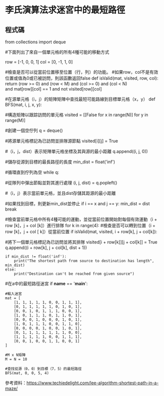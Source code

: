 # 李氏演算法求迷宮中的最短路徑



## 程式碼
from collections import deque
 
 
#下面列出了來自一個單元格的所有4種可能的移動方式

row = [-1, 0, 0, 1]
col = [0, -1, 1, 0]
 
 
#檢查是否可以從當前位置移至位置（行，列）的功能。
#如果row，col不是有效位置或值為0或已被訪問，則該函數返回false
def isValid(mat, visited, row, col):
    return (row >= 0) and (row < M) and (col >= 0) and (col < N) \
           and mat[row][col] == 1 and not visited[row][col]
 
 
#在源單元格（i，j）的矩陣矩陣中查找最短可能路線到目標單元格（x，y）
def BFS(mat, i, j, x, y):
 
#構造矩陣以跟踪訪問的單元格
    visited = [[False for x in range(N)] for y in range(M)]
 
#創建一個空佇列
    q = deque()
 
#將源單元格標記為已訪問並排隊源節點
    visited[i][j] = True

#（i，j，dist）表示矩陣單元格坐標及其與源的最小距離
    q.append((i, j, 0))
 
#儲存從源到目標的最長路徑的長度
    min_dist = float('inf')
 
#循環直到佇列為空
    while q:
 
#從隊列中彈出節點並對其進行處理
        (i, j, dist) = q.popleft()
 
#（i，j）表示當前單元格，並且dist存儲其距源的最小距離
 
#如果找到目標，則更新min_dist並停止
        if i == x and j == y:
            min_dist = dist
            break
 
#檢查當前單元格中所有4種可能的運動，並從當前位置開始對每個有效運動（i + row [k]，j + col [k]）進行排隊
        for k in range(4):
#檢查是否可以轉到位置（i + row [k]，j + col [ k]）從當前位置
            if isValid(mat, visited, i + row[k], j + col[k]):

#將下一個單元格標記為已訪問並將其排隊
                visited[i + row[k]][j + col[k]] = True
                q.append((i + row[k], j + col[k], dist + 1))
 
    if min_dist != float('inf'):
        print("The shortest path from source to destination has length", min_dist)
    else:
        print("Destination can't be reached from given source")
 
 
#在a中的最短路徑迷宮
if __name__ == '__main__':
 
    #輸入迷宮
    mat = [
        [1, 1, 1, 1, 1, 0, 0, 1, 1, 1],
        [0, 1, 1, 1, 1, 1, 0, 1, 0, 1],
        [0, 0, 1, 0, 1, 1, 1, 0, 0, 1],
        [1, 0, 1, 1, 1, 0, 1, 1, 0, 1],
        [0, 0, 0, 1, 0, 0, 0, 1, 0, 1],
        [1, 0, 1, 1, 1, 0, 0, 1, 1, 0],
        [0, 0, 0, 0, 1, 0, 0, 1, 0, 1],
        [0, 1, 1, 1, 1, 1, 1, 1, 0, 0],
        [1, 1, 1, 1, 1, 0, 0, 1, 1, 1],
        [0, 0, 1, 0, 0, 1, 1, 0, 0, 1]
    ]
 
    #M x N矩陣
    M = N = 10
 
    #查找從源（0，0）到目標（7，5）的最短路徑
    BFS(mat, 0, 0, 5, 4)




參考資料：https://www.techiedelight.com/lee-algorithm-shortest-path-in-a-maze/

